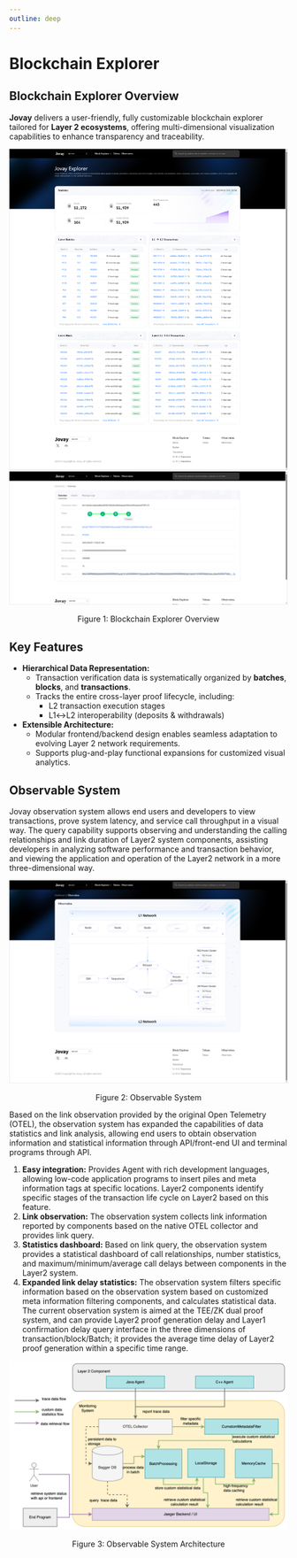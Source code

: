 ```yaml
---
outline: deep
---
```

# Blockchain Explorer
## Blockchain Explorer Overview
**Jovay** delivers a user-friendly, fully customizable blockchain explorer tailored for **Layer 2 ecosystems**, offering multi-dimensional visualization capabilities to enhance transparency and traceability.

![Blockchain Explorer Overview](./Images/DTVM/Blockchain%20Explorer%20Overview.png)
![Blockchain Explorer Overview 1](./Images/DTVM/Blockchain%20Transaction%20Overview.png)
<p align="center">
  <span style="font-size: 14px;">Figure 1: Blockchain Explorer Overview</span>
</p>

## Key Features
- **Hierarchical Data Representation:**
  - Transaction verification data is systematically organized by **batches**, **blocks**, and **transactions**.
  - Tracks the entire cross-layer proof lifecycle, including:
      - L2 transaction execution stages
      - L1↔L2 interoperability (deposits & withdrawals)
- **Extensible Architecture:**
  - Modular frontend/backend design enables seamless adaptation to evolving Layer 2 network requirements.
  - Supports plug-and-play functional expansions for customized visual analytics.

## Observable System
Jovay observation system allows end users and developers to view transactions, prove system latency, and service call throughput in a visual way. The query capability supports observing and understanding the calling relationships and link duration of Layer2 system components, assisting developers in analyzing software performance and transaction behavior, and viewing the application and operation of the Layer2 network in a more three-dimensional way.

![Observable System](./Images/DTVM/Observable%20System.png)
<p align="center">
  <span style="font-size: 14px;">Figure 2: Observable System</span>
</p>

Based on the link observation provided by the original Open Telemetry (OTEL), the observation system has expanded the capabilities of data statistics and link analysis, allowing end users to obtain observation information and statistical information through API/front-end UI and terminal programs through API.
1. **Easy integration:** Provides Agent with rich development languages, allowing low-code application programs to insert piles and meta information tags at specific locations. Layer2 components identify specific stages of the transaction life cycle on Layer2 based on this feature.
2. **Link observation:** The observation system collects link information reported by components based on the native OTEL collector and provides link query.
3. **Statistics dashboard:** Based on link query, the observation system provides a statistical dashboard of call relationships, number statistics, and maximum/minimum/average call delays between components in the Layer2 system.
4. **Expanded link delay statistics:** The observation system filters specific information based on the observation system based on customized meta information filtering components, and calculates statistical data. The current observation system is aimed at the TEE/ZK dual proof system, and can provide Layer2 proof generation delay and Layer1 confirmation delay query interface in the three dimensions of transaction/block/Batch; it provides the average time delay of Layer2 proof generation within a specific time range.

![Observable System Architecture](./Images/DTVM/Observable%20System%20Architecture.png)
<p align="center">
  <span style="font-size: 14px;">Figure 3: Observable System Architecture</span>
</p>
